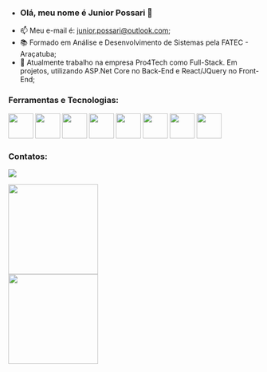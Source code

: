 - ### Olá, meu nome é Junior Possari 👋
- 📫 Meu e-mail é: junior.possari@outlook.com;
- 📚 Formado em Análise e Desenvolvimento de Sistemas pela FATEC - Araçatuba; 
- 👜 Atualmente trabalho na empresa Pro4Tech como Full-Stack. Em projetos, utilizando ASP.Net Core no Back-End e React/JQuery no Front-End;
  

<!---
JuniorPossari/JuniorPossari is a ✨ special ✨ repository because its `README.md` (this file) appears on your GitHub profile.
You can click the Preview link to take a look at your changes.
--->

### Ferramentas e Tecnologias:

<img src="https://cdn.jsdelivr.net/gh/devicons/devicon/icons/git/git-original.svg" width="50" height="50"/> <img src="https://cdn.jsdelivr.net/gh/devicons/devicon/icons/dotnetcore/dotnetcore-original.svg" width="50" height="50"/> <img src="https://img.icons8.com/color/48/000000/microsoft-sql-server.png" width = "50" heigth = "50"/> <img src="https://img.icons8.com/nolan/64/c-sharp-logo.png" width = "50" heigth = "50"/> <img width="50" height="50" src="https://img.icons8.com/officel/40/react.png"/> <img src="https://img.icons8.com/color/48/javascript--v1.png" width = "50" heigth = "50"/> <img src="https://cdn.jsdelivr.net/gh/devicons/devicon/icons/jquery/jquery-original-wordmark.svg" width="50" height="50"/> <img src="https://cdn.jsdelivr.net/gh/devicons/devicon/icons/azure/azure-original.svg" width="50" height="50"/> 

### Contatos:

<a href="https://www.linkedin.com/in/jpossari/" target="_blank"><img src="https://img.shields.io/badge/-LinkedIn-%230077B5?style=for-the-badge&logo=linkedin&logoColor=white" target="_blank"></a>   


<a href="https://github.com/JuniorPossari"> <img height="180em" src="https://github-readme-stats.vercel.app/api/top-langs/?username=JuniorPossari&layout=compact&langs_count=7&theme=dracula" />  
<img height="180em" src="https://github-readme-stats.vercel.app/api?username=JuniorPossari&show_icons=true&theme=dracula&include_all_commits=true&count_private=false"/>

